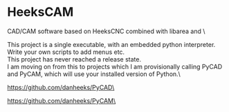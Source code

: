 # HeeksCAM
CAD/CAM software based on HeeksCNC combined with libarea and \

This project is a single executable, with an embedded python interpreter. Write your own scripts to add menus etc.\
This project has never reached a release state.\
I am moving on from this to projects which I am provisionally calling PyCAD and PyCAM, which will use your installed version of Python.\

https://github.com/danheeks/PyCAD\

https://github.com/danheeks/PyCAM\
